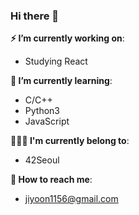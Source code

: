 ### Hi there 👋

**⚡️ I’m currently working on**:
- Studying React

**🌱 I’m currently learning**:
- C/C++
- Python3
- JavaScript

**👩🏻‍💻 I'm currently belong to**:
- 42Seoul

**💌 How to reach me**:
- jiyoon1156@gmail.com
